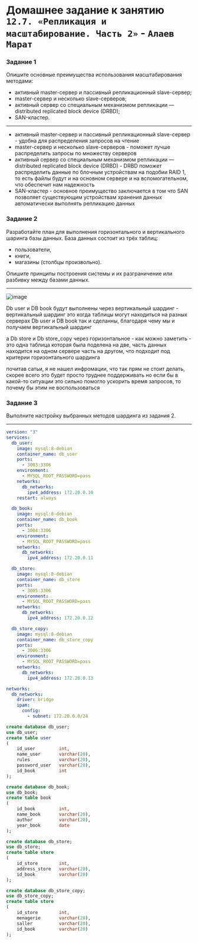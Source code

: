 # Домашнее задание к занятию `12.7. «Репликация и масштабирование. Часть 2»` - `Алаев Марат`


### Задание 1

Опишите основные преимущества использования масштабирования методами:

+ активный master-сервер и пассивный репликационный slave-сервер;
+ master-сервер и несколько slave-серверов;
+ активный сервер со специальным механизмом репликации — distributed replicated block device (DRBD);
+ SAN-кластер.
___
+ активный master-сервер и пассивный репликационный slave-сервер - удобна для распределения запросов на чтение 
+ master-сервер и несколько slave-серверов - поможет лучше распределить запросы по множеству серверов
+ активный сервер со специальным механизмом репликации — distributed replicated block device (DRBD) - DRBD поможет распределить данные по блочным  устройствам на подобии RAID 1, то есть файлы будут и на основном сервере и на вспомогательном, что обеспечит нам надежность
+ SAN-кластер - основное преимущество заключается в том что SAN позволяет существующим устройствам хранения данных автоматически выполнять репликацию данных



### Задание 2

Разработайте план для выполнения горизонтального и вертикального шаринга базы данных. База данных состоит из трёх таблиц:

+ пользователи,
+ книги,
+ магазины (столбцы произвольно).

Опишите принципы построения системы и их разграничение или разбивку между базами данных.
___
![image](https://user-images.githubusercontent.com/46092593/224770435-9e7ee2c4-388b-4b70-87b9-7c133d66c0d4.png)


Db user и DB book будут выполнены через вертикальный шардинг - вертикальный шардинг это когда таблицы могут находиться на разных серверах 
Db user и DB book так и сделанны, благодаря чему мы и получаем вертикальный шардинг 

а Db store и Db store_copy через горизонтальное - как можно заметить - это одна таблица которая была поделена на две, часть данных находится на одном сервере часть на другом, что подходит под критерии горизонтального шардинга

почитав сатьи, я не нашел инфромации, что так прям не стоит делать, скорее всего это будет просто труднее поддерживать 
но если бы в какой-то ситуации это сильно помогло ускорить время запросов, то почему бы этим не воспользоваться


### Задание 3

Выполните настройку выбранных методов шардинга из задания 2.

___

``` yaml
version: "3"
services:
  db_user:
    image: mysql:8-debian
    container_name: db_user
    ports:
      - 3003:3306
    environment:
      - MYSQL_ROOT_PASSWORD=pass
    networks:
      db_networks:
        ipv4_address: 172.20.0.10
    restart: always

  db_book:
    image: mysql:8-debian
    container_name: db_book
    ports:
      - 3004:3306
    environment:
      - MYSQL_ROOT_PASSWORD=pass
    networks:
      db_networks:
        ipv4_address: 172.20.0.11

  db_store:
    image: mysql:8-debian
    container_name: db_store
    ports:
      - 3005:3306
    environment:
      - MYSQL_ROOT_PASSWORD=pass
    networks:
      db_networks:
        ipv4_address: 172.20.0.12

  db_store_copy:
    image: mysql:8-debian
    container_name: db_store_copy
    ports:
      - 3006:3306
    environment:
      - MYSQL_ROOT_PASSWORD=pass
    networks:
      db_networks:
        ipv4_address: 172.20.0.13

networks:
  db_networks:
    driver: bridge
    ipam:
      config:
        - subnet: 172.20.0.0/24
``` 

```SQL
create database db_user;
use db_user;
create table user 
(
    id_user         int,
    name_user       varchar(20),
    rules           varchar(20),
    password_user   varchar(20),
    id_book         int
);

create database db_book;
use db_book;
create table book 
(
    id_book         int,
    name_book       varchar(20),
    author          varchar(20),
    year_book       date
);

create database db_store;
use db_store;
create table store 
(
    id_store        int,
    address_store   varchar(20),
    id_book         varchar(20)
);

create database db_store_copy;
use db_store_copy;
create table store 
(
    id_store        int,
    menagerie       varchar(20),
    saller          varchar(20),
    id_book         varchar(20)
);
```



